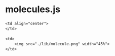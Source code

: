 # molecules.js

<table style="width:100%">
<tr>

    <td align="center">
    </td>

    <td>
        <img src="./lib/molecule.png" width="45%">
    </td>

</tr>
</table>

